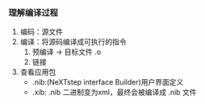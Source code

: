 ### 理解编译过程
1. 编码：源文件
2. 编译：将源码编译成可执行的指令
	1. 预编译 -> 目标文件 .o
	2. 链接
3. 查看应用包
	- .nib:(NeXTstep interface Builder)用户界面定义
	- .xib: .nib 二进制变为xml，最终会被编译成 .nib 文件